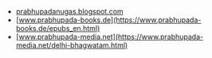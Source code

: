 * [prabhupadanugas.blogspot.com](https://prabhupadanugas.blogspot.com/2012/07/srimad-bhagavatam-original-edition-pdf.html)
* [www.prabhupada-books.de](https://www.prabhupada-books.de/epubs_en.html)
* [www.prabhupada-media.net](https://www.prabhupada-media.net/delhi-bhagwatam.html)
